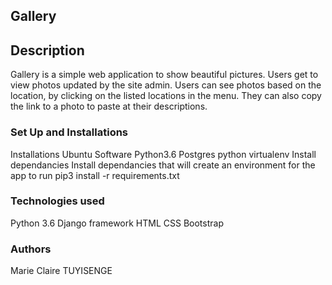## Gallery

## Description
Gallery is a simple web application to show beautiful pictures. Users get to view photos updated by the site admin. Users can see photos based on the location, by clicking on the listed locations in the menu. They can also copy the link to a photo to paste at their descriptions.

### Set Up and Installations
Installations
Ubuntu Software
Python3.6
Postgres
python virtualenv
Install dependancies Install dependancies that will create an environment for the app to run pip3 install -r requirements.txt


### Technologies used
Python 3.6
Django framework
HTML
CSS
Bootstrap

### Authors

Marie Claire TUYISENGE



